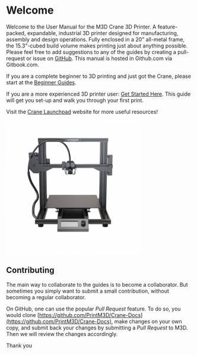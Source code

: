 # Welcome

Welcome to the User Manual for the M3D Crane 3D Printer. A feature-packed, expandable, industrial 3D printer designed for manufacturing, assembly and design operations. Fully enclosed in a 20" all-metal frame, the 15.3"-cubed build volume makes printing just about anything possible. Please feel free to add suggestions to any of the guides by creating a pull-request or issue on [GitHub](https://github.com/PrintM3D/Crane-Docs/issues). This manual is hosted in Github.com via Gitbook.com.

If you are a complete beginner to 3D printing and just got the Crane, please start at the [Beginner Guides](beginner-guides/).

If you are a more experienced 3D printer user: [Get Started Here](https://m3d.gitbook.io/promega-docs/getting-started). This guide will get you set-up and walk you through your first print.

Visit the [Crane Launchpad](https://store.printm3d.com/pages/promegalaunchpad) website for more useful resources!

![](.gitbook/assets/4xq0lrj8d0ayncvp4r4n6kfrsstfsy7gbjmumcd4.png)

## Contributing

The main way to collaborate to the guides is to become a collaborator. But sometimes you simply want to submit a small contribution, without becoming a regular collaborator.

On GitHub, one can use the popular _Pull Request_ feature. To do so, you would clone [https://github.com/PrintM3D/Crane-Docs](https://github.com/PrintM3D/Crane-Docs), make changes on your own copy, and submit back your changes by submitting a _Pull Request_ to M3D. Then we will review the changes accordingly.

Thank you

